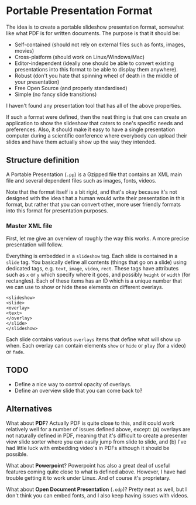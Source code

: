 # Portable Presentation Format

The idea is to create a portable slideshow presentation format, somewhat like what PDF is for written documents. The purpose is that it should be:

* Self-contained (should not rely on external files such as fonts, images, movies)
* Cross-platform (should work on Linux/Windows/Mac)
* Editor-independent (ideally one should be able to convert existing presentations into this format to be able to display them anywhere).
* Robust (don't you hate that spinning wheel of death in the middle of your presentation)
* Free Open Source (and properly standardised)
* Simple (no fancy slide transitions)

I haven't found any presentation tool that has all of the above properties.

If such a format were defined, then the neat thing is that one can create an application to show the slideshow that caters to one's specific needs and preferences. Also, it should make it easy to have a single presentation computer during a scientific conference where everybody can upload their slides and have them actually show up the way they intended.



## Structure definition
A Portable Presentation (`.pp`) is a Gzipped file that contains an XML main file and several dependent files such as images, fonts, videos.

Note that the format itself is a bit rigid, and that's okay because it's not designed with the idea t
hat a human would write their presentation in this format, but rather that you can convert other, more user friendly formats into this format for presentation purposes.

### Master XML file

First, let me give an overview of roughly the way this works. A more precise presentation will follow.

Everything is embedded in a `slideshow` tag. Each slide is contained in a `slide` tag. You basically define all contents (things that go on a slide) using dedicated tags, e.g. `text`, `image`, `video`, `rect`. These tags have attributes such as `x` or `y` which specify where it goes, and possibly `height` or `width` (for rectangles). Each of these items has an ID which is a unique number that we can use to show or hide these elements on different overlays.

```{xml}
<slideshow>
<slide>
<overlay>
<text>
</overlay>
</slide>
</slideshow>
```


Each slide contains various `overlays` items that define what will show up when. Each overlay can contain elements `show` or `hide` or `play` (for a video) or `fade`. 






## TODO

* Define a nice way to control opacity of overlays.
* Define an overview slide that you can come back to?




## Alternatives

What about **PDF**? Actually PDF is quite close to this, and it could work relatively well for a number of issues defined above, except: (a) overlays are not naturally defined in PDF, meaning that it's difficult to create a presenter view slide sorter where you can easily jump from slide to slide, and (b) I've had little luck with embedding video's in PDFs although it should be possible.

What about **Powerpoint**? Powerpoint has also a great deal of useful features coming quite close to what is defined above. However, I have had trouble getting it to work under Linux. And of course it's proprietary.

What about **Open Document Presentation** (`.odp`)? Pretty neat as well, but I don't think you can embed fonts, and I also keep having issues with videos.

